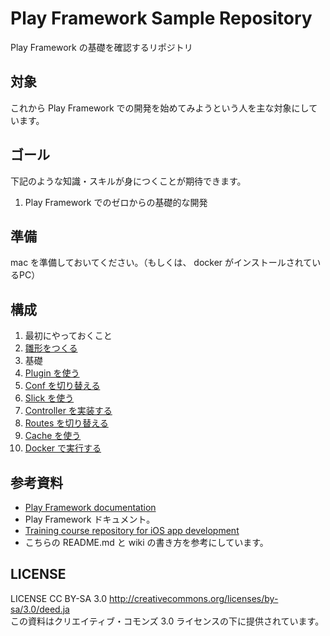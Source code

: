 Play Framework Sample Repository
=================================

Play Framework の基礎を確認するリポジトリ

対象
------

これから Play Framework での開発を始めてみようという人を主な対象にしています。

ゴール
------

下記のような知識・スキルが身につくことが期待できます。

1. Play Framework でのゼロからの基礎的な開発

準備
------

mac を準備しておいてください。（もしくは、 docker がインストールされているPC）

構成
------

1. 最初にやっておくこと
  1. [雛形をつくる](https://github.com/brightgenerous/scala-play-sample/wiki/1.1-%E9%9B%9B%E5%BD%A2%E3%82%92%E3%81%A4%E3%81%8F%E3%82%8B)
2. 基礎
  1. [Plugin を使う](https://github.com/brightgenerous/scala-play-sample/wiki/2.1-Plugin-%E3%82%92%E4%BD%BF%E3%81%86)
  2. [Conf を切り替える](https://github.com/brightgenerous/scala-play-sample/wiki/2.2-Conf-%E3%82%92%E5%88%87%E3%82%8A%E6%9B%BF%E3%81%88%E3%82%8B)
  3. [Slick を使う](https://github.com/brightgenerous/scala-play-sample/wiki/2.3-Slick-%E3%82%92%E4%BD%BF%E3%81%86)
  4. [Controller を実装する](https://github.com/brightgenerous/scala-play-sample/wiki/2.4-Controller-%E3%82%92%E5%AE%9F%E8%A3%85%E3%81%99%E3%82%8B)
  5. [Routes を切り替える](https://github.com/brightgenerous/scala-play-sample/wiki/2.5-Routes-%E3%82%92%E5%88%87%E3%82%8A%E6%9B%BF%E3%81%88%E3%82%8B)
  6. [Cache を使う](https://github.com/brightgenerous/scala-play-sample/wiki/2.6-Cache-%E3%82%92%E4%BD%BF%E3%81%86)
  7. [Docker で実行する](https://github.com/brightgenerous/scala-play-sample/wiki/2.7-Docker-%E3%81%A7%E5%AE%9F%E8%A1%8C%E3%81%99%E3%82%8B)

参考資料
-----------------
- [Play Framework documentation](https://www.playframework.com/documentation/)
 - Play Framework ドキュメント。
- [Training course repository for iOS app development](https://github.com/mixi-inc/iOSTraining)
 - こちらの README.md と wiki の書き方を参考にしています。

LICENSE
-----------------
LICENSE CC BY-SA 3.0 http://creativecommons.org/licenses/by-sa/3.0/deed.ja  
この資料はクリエイティブ・コモンズ 3.0 ライセンスの下に提供されています。  
